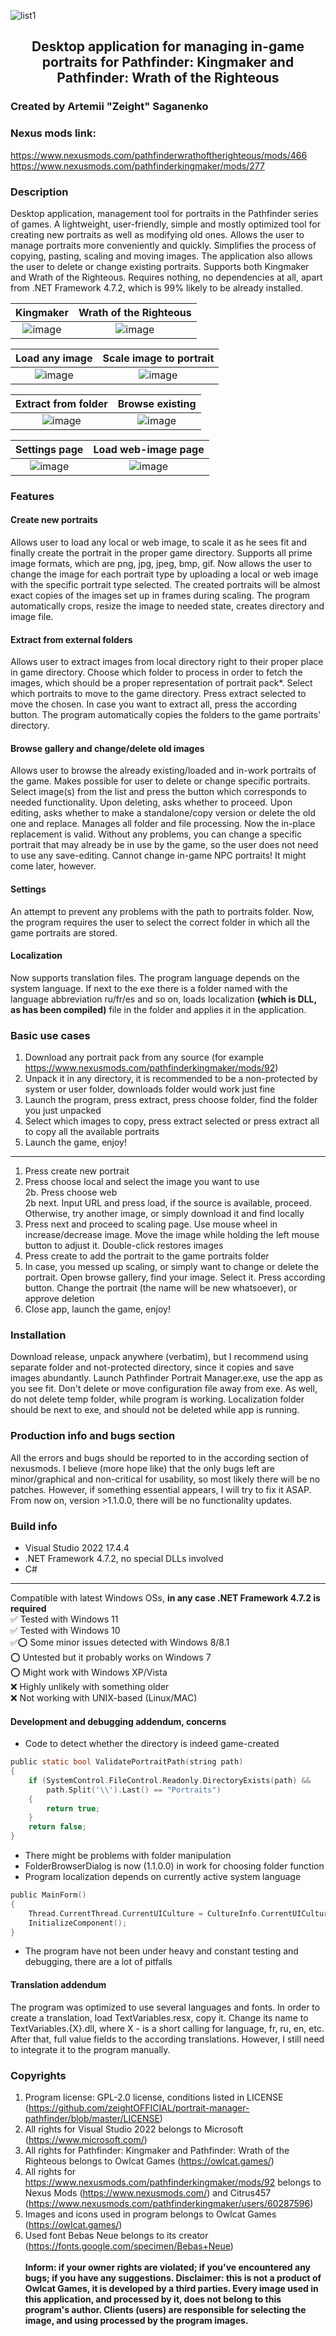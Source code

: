 ![list1](https://user-images.githubusercontent.com/50341618/227392274-89674a5f-96f7-4113-92f9-152702ebffe4.png)

## <p align="center">Desktop application for managing in-game portraits for Pathfinder: Kingmaker and Pathfinder: Wrath of the Righteous</p>

### Created by Artemii "Zeight" Saganenko
### Nexus mods link: 
https://www.nexusmods.com/pathfinderwrathoftherighteous/mods/466<br>
https://www.nexusmods.com/pathfinderkingmaker/mods/277

### Description

Desktop application, management tool for portraits in the Pathfinder series of games. A lightweight, user-friendly, simple and mostly optimized tool for creating new portraits as well as modifying old ones. Allows the user to manage portraits more conveniently and quickly. Simplifies the process of copying, pasting, scaling and moving images. The application also allows the user to delete or change existing portraits. Supports both Kingmaker and Wrath of the Righteous. Requires nothing, no dependencies at all, apart from .NET Framework 4.7.2, which is 99% likely to be already installed. 


| Kingmaker | Wrath of the Righteous |
| :-------: | :--------------------: |
|![image](https://user-images.githubusercontent.com/50341618/230695030-8eeca4ce-9a8b-4cb6-adc8-5989805932c1.png)|![image](https://user-images.githubusercontent.com/50341618/230695023-ce0ea4a0-33f1-4ca6-9b8e-bb69b4923b1e.png)|

| Load any image | Scale image to portrait |
| :------------: | :---------------------: |
|![image](https://user-images.githubusercontent.com/50341618/230694986-3885a913-23b1-4cf3-858d-2d3fbbd662a2.png)|![image](https://user-images.githubusercontent.com/50341618/230695012-7bdbd799-4b57-4005-b991-bed54560df1c.png)|

| Extract from folder | Browse existing |
| :-----------------: | :-------------: |
|![image](https://user-images.githubusercontent.com/50341618/230695083-27ed532e-1023-4434-8ecf-2275cfd3e8a5.png)|![image](https://user-images.githubusercontent.com/50341618/230695176-0c213a01-380f-43cd-9ea9-45264954b9ec.png)|

| Settings page | Load web-image page |
| :-----------------: | :-------------: |
|![image](https://user-images.githubusercontent.com/50341618/230695227-ecb3ddf1-5d43-4b57-b4b6-b9d7c8f64e7b.png)|![image](https://user-images.githubusercontent.com/50341618/230695265-b8f126bc-2640-4531-a8ec-7e1547aa67dc.png)|

### Features

#### Create new portraits
Allows user to load any local or web image, to scale it as he sees fit and finally create the portrait in the proper game directory. Supports all prime image formats, which are png, jpg, jpeg, bmp, gif. Now allows the user to change the image for each portrait type by uploading a local or web image with the specific portrait type selected. The created portraits will be almost exact copies of the images set up in frames during scaling. The program automatically crops, resize the image to needed state, creates directory and image file.

#### Extract from external folders
Allows user to extract images from local directory right to their proper place in game directory. Choose which folder to process in order to fetch the images, which should be a proper representation of portrait pack*. Select which portraits to move to the game directory. Press extract selected to move the chosen. In case you want to extract all, press the according button. The program automatically copies the folders to the game portraits' directory.

#### Browse gallery and change/delete old images
Allows user to browse the already existing/loaded and in-work portraits of the game. Makes possible for user to delete or change specific portraits. Select image(s) from the list and press the button which corresponds to needed functionality. Upon deleting, asks whether to proceed. Upon editing, asks whether to make a standalone/copy version or delete the old one and replace. Manages all folder and file processing. Now the in-place replacement is valid. Without any problems, you can change a specific portrait that may already be in use by the game, so the user does not need to use any save-editing. Cannot change in-game NPC portraits! It might come later, however.

#### Settings
An attempt to prevent any problems with the path to portraits folder. Now, the program requires the user to select the correct folder in which all the game portraits are stored.

#### Localization
Now supports translation files. The program language depends on the system language. If next to the exe there is a folder named with the language abbreviation ru/fr/es and so on, loads localization <b>(which is DLL, as has been compiled)</b> file in the folder and applies it in the application.

### Basic use cases
1. Download any portrait pack from any source (for example https://www.nexusmods.com/pathfinderkingmaker/mods/92)
2. Unpack it in any directory, it is recommended to be a non-protected by system or user folder, downloads folder would work just fine
3. Launch the program, press extract, press choose folder, find the folder you just unpacked
4. Select which images to copy, press extract selected or press extract all to copy all the available portraits
5. Launch the game, enjoy!
---
1. Press create new portrait
2. Press choose local and select the image you want to use<br>
  2b. Press choose web<br>
  2b next. Input URL and press load, if the source is available, proceed. Otherwise, try another image, or simply download it and find locally<br>
3. Press next and proceed to scaling page. Use mouse wheel in increase/decrease image. Move the image while holding the left mouse button to adjust it. Double-click restores images
4. Press create to add the portrait to the game portraits folder
5. In case, you messed up scaling, or simply want to change or delete the portrait. Open browse gallery, find your image. Select it. Press according button. Change the portrait (the name will be new whatsoever), or approve deletion 
5. Close app, launch the game, enjoy!

### Installation
Download release, unpack anywhere (verbatim), but I recommend using separate folder and not-protected directory, since it copies and save images abundantly. Launch Pathfinder Portrait Manager.exe, use the app as you see fit. Don't delete or move configuration file away from exe. As well, do not delete temp folder, while program is working. Localization folder should be next to exe, and should not be deleted while app is running.

### Production info and bugs section
All the errors and bugs should be reported to in the according section of nexusmods. I believe (more hope like) that the only bugs left are minor/graphical and non-critical for usability, so most likely there will be no patches. However, if something essential appears, I will try to fix it ASAP. From now on, version >1.1.0.0, there will be no functionality updates.

### Build info
* Visual Studio 2022 17.4.4
* .NET Framework 4.7.2, no special DLLs involved
* C#
---
Compatible with latest Windows OSs, <b>in any case .NET Framework 4.7.2 is required</b><br>
✅ Tested with Windows 11<br>
✅ Tested with Windows 10<br>
✅⭕ Some minor issues detected with Windows 8/8.1<br>
⭕ Untested but it probably works on Windows 7<br>
⭕ Might work with Windows XP/Vista<br>
❌ Highly unlikely with something older<br>
❌ Not working with UNIX-based (Linux/MAC)<br>

#### Development and debugging addendum, concerns
* Code to detect whether the directory is indeed game-created
```c sharp
public static bool ValidatePortraitPath(string path)
{
    if (SystemControl.FileControl.Readonly.DirectoryExists(path) &&
        path.Split('\\').Last() == "Portraits")
    {
        return true;
    }
    return false;
}
```
* There might be problems with folder manipulation
* FolderBrowserDialog is now (1.1.0.0) in work for choosing folder function
* Program localization depends on currently active system language
```c sharp
public MainForm()
{
    Thread.CurrentThread.CurrentUICulture = CultureInfo.CurrentUICulture;
    InitializeComponent();
}
```
* The program have not been under heavy and constant testing and debugging, there are a lot of pitfalls

#### Translation addendum
The program was optimized to use several languages and fonts. In order to create a translation, load TextVariables.resx, copy it. Change its name to TextVariables.{X}.dll, where X - is a short calling for language, fr, ru, en, etc. After that, full value fields to the according translations. However, I still need to integrate it to the program manually.

### Copyrights
1. Program license: GPL-2.0 license, conditions listed in LICENSE (https://github.com/zeightOFFICIAL/portrait-manager-pathfinder/blob/master/LICENSE)
2. All rights for Visual Studio 2022 belongs to Microsoft (https://www.microsoft.com/)
3. All rights for Pathfinder: Kingmaker and Pathfinder: Wrath of the Righteous belongs to Owlcat Games (https://owlcat.games/)
4. All rights for https://www.nexusmods.com/pathfinderkingmaker/mods/92 belongs to Nexus Mods (https://www.nexusmods.com/) and Citrus457 (https://www.nexusmods.com/pathfinderkingmaker/users/60287596)
5. Images and icons used in program belongs to Owlcat Games (https://owlcat.games/)
6. Used font Bebas Neue belongs to its creator (https://fonts.google.com/specimen/Bebas+Neue)<br><br>
<b>Inform: if your owner rights are violated; if you've encountered any bugs; if you have any suggestions.
Disclaimer: this is not a product of Owlcat Games, it is developed by a third parties. Every image used in this application, and processed by it, does not belong to this program's author. Clients (users) are responsible for selecting the image, and using processed by the program images.</b>
